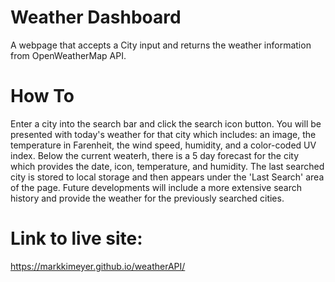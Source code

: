 # Weather Dashboard
A webpage that accepts a City input and returns the weather information from OpenWeatherMap API. 

# How To
Enter a city into the search bar and click the search icon button. You will be presented with today's weather for that city which includes: an image, the temperature in Farenheit, the wind speed, humidity, and a color-coded UV index. Below the current weaterh, there is a 5 day forecast for the city which provides the date, icon, temperature, and humidity. The last searched city is stored to local storage and then appears under the 'Last Search' area of the page. Future developments will include a more extensive search history and provide the weather for the previously searched cities. 

# Link to live site: 
https://markkimeyer.github.io/weatherAPI/
